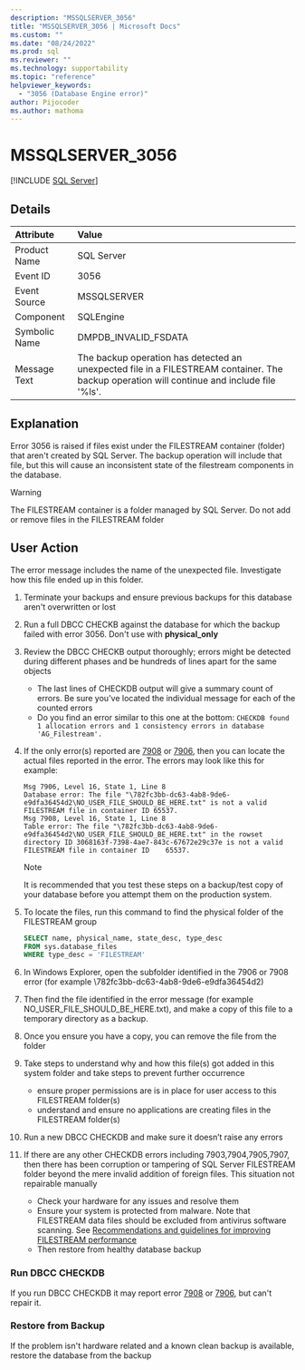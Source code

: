 ```yaml
---
description: "MSSQLSERVER_3056"
title: "MSSQLSERVER_3056 | Microsoft Docs"
ms.custom: ""
ms.date: "08/24/2022"
ms.prod: sql
ms.reviewer: ""
ms.technology: supportability
ms.topic: "reference"
helpviewer_keywords: 
  - "3056 (Database Engine error)"
author: Pijocoder
ms.author: mathoma
---
```

# MSSQLSERVER_3056
 [!INCLUDE [SQL Server](../../includes/applies-to-version/sqlserver.md)]
  
## Details  
  
| Attribute | Value |  
| :-------- | :---- |  
|Product Name|SQL Server|  
|Event ID|3056|  
|Event Source|MSSQLSERVER|  
|Component|SQLEngine|  
|Symbolic Name|DMPDB_INVALID_FSDATA|  
|Message Text|The backup operation has detected an unexpected file in a FILESTREAM container. The backup operation will continue and include file '%ls'.|  
  
## Explanation

Error 3056 is raised if files exist under the FILESTREAM container (folder) that aren't created by SQL Server. The backup operation will include that file, but this will cause an inconsistent state of the filestream components in the database.

>[!WARNING]
>The FILESTREAM container is a folder managed by SQL Server. Do not add or remove files in the FILESTREAM folder

## User Action  

The error message includes the name of the unexpected file. Investigate how this file ended up in this folder.

1. Terminate your backups and ensure previous backups for this database aren't overwritten or lost
1. Run a full DBCC CHECKB against the database for which the backup failed with error 3056. Don't use with **physical_only**
1. Review the DBCC CHECKB output thoroughly; errors might be detected during different phases and be hundreds of lines apart for the same objects 
   - The last lines of CHECKDB output will give a summary count of errors. Be sure you've located the individual message for each of the counted errors
   - Do you find an error similar to this one at the bottom: `CHECKDB found 1 allocation errors and 1 consistency errors in database 'AG_Filestream'.`
1. If the only error(s) reported are [7908](mssqlserver-7908-database-engine-error.md) or [7906](mssqlserver-7906-database-engine-error.md), then you can locate the actual files reported in the error. The errors may look like this for example:

   ```output 
   Msg 7906, Level 16, State 1, Line 8
   Database error: The file "\782fc3bb-dc63-4ab8-9de6-e9dfa36454d2\NO_USER_FILE_SHOULD_BE_HERE.txt" is not a valid FILESTREAM file in container ID 65537.
   Msg 7908, Level 16, State 1, Line 8
   Table error: The file "\782fc3bb-dc63-4ab8-9de6-e9dfa36454d2\NO_USER_FILE_SHOULD_BE_HERE.txt" in the rowset directory ID 3068163f-7398-4ae7-843c-67672e29c37e is not a valid FILESTREAM file in container ID    65537.
   ```

   > [!NOTE]
   > It is recommended that you test these steps on a backup/test copy of your database before you attempt them on the production system.

1. To locate the files, run this command to find the physical folder of the FILESTREAM group

   ```sql
   SELECT name, physical_name, state_desc, type_desc 
   FROM sys.database_files
   WHERE type_desc = 'FILESTREAM'
   ```

1. In Windows Explorer, open the subfolder identified in the 7906 or 7908 error (for example \782fc3bb-dc63-4ab8-9de6-e9dfa36454d2)
1. Then find the file identified in the error message (for example NO_USER_FILE_SHOULD_BE_HERE.txt), and make a copy of this file to a temporary directory as a backup.
1. Once you ensure you have a copy, you can remove the file from the folder

1. Take steps to understand why and how this file(s) got added in this system folder and take steps to prevent further occurrence
   - ensure proper permissions are is in place for user access to this FILESTREAM folder(s)
   - understand and ensure no applications are creating files in the FILESTREAM folder(s)

1. Run a new DBCC CHECKDB and make sure it doesn’t raise any errors
1. If there are any other CHECKDB errors including 7903,7904,7905,7907, then there has been corruption or tampering of SQL Server FILESTREAM folder  beyond the mere invalid addition of foreign files. This situation not repairable manually
   - Check your hardware for any issues and resolve them
   - Ensure your system is protected from malware. Note that FILESTREAM data files should be excluded from antivirus software scanning. See [Recommendations and guidelines for improving FILESTREAM performance](../blob/filestream-sql-server.md#recommendations-and-guidelines-for-improving-filestream-performance)
   - Then restore from healthy database backup

### Run DBCC CHECKDB

If you run DBCC CHECKDB it may report error [7908](mssqlserver-7908-database-engine-error.md) or [7906](mssqlserver-7906-database-engine-error.md), but can't repair it.

### Restore from Backup

If the problem isn't hardware related and a known clean backup is available, restore the database from the backup